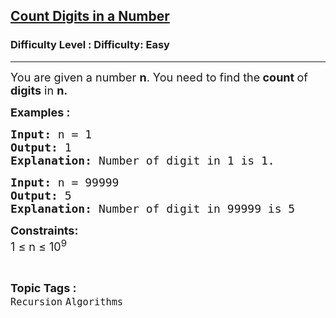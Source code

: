 <h2><a href="https://www.geeksforgeeks.org/problems/count-total-digits-in-a-number/1?page=1&category=Recursion&difficulty=Basic,Easy,Medium&status=unsolved&sortBy=submissions">Count Digits in a Number</a></h2><h3>Difficulty Level : Difficulty: Easy</h3><hr><div class="problems_problem_content__Xm_eO"><p><span style="font-size: 18px;">You are given a number <strong>n</strong>. You need to find the<strong> count </strong>of <strong>digits</strong> in <strong>n.</strong></span></p>
<p><span style="font-size: 18px;"><strong>Examples :</strong></span></p>
<pre><span style="font-size: 18px;"><strong>Input: </strong></span><span style="font-size: 18px;">n = 1
<strong>Output: </strong>1</span><span style="font-size: 18px;"><strong>
Explanation: </strong>Number of digit in 1 is 1.</span></pre>
<pre><span style="font-size: 18px;"><strong>Input: </strong></span><span style="font-size: 18px;">n = 99999
<strong>Output: </strong>5
<strong>Explanation: </strong>Number of digit in 99999 is 5</span></pre>
<p><strong><span style="font-size: 18px;">Constraints: </span></strong><br><span style="font-size: 18px;">1 ≤ n ≤ 10<sup>9</sup></span></p></div><br><p><span style=font-size:18px><strong>Topic Tags : </strong><br><code>Recursion</code>&nbsp;<code>Algorithms</code>&nbsp;